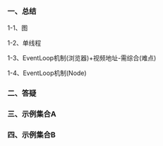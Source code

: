 ### 一、总结

1-1、图

1-2、单线程

1-3、EventLoop机制(浏览器)+视频地址-需综合(难点)

1-4、EventLoop机制(Node)

### 二、答疑

### 三、示例集合A

### 四、示例集合B

